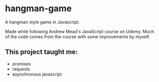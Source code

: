 # hangman-game
A hangman style game in Javascript.

Made while following Andrew Mead's JavaScript course on Udemy.
Much of the code comes from the course with some improvements by myself.

## This project taught me:
- promises
- requests
- asynchronous javascript
